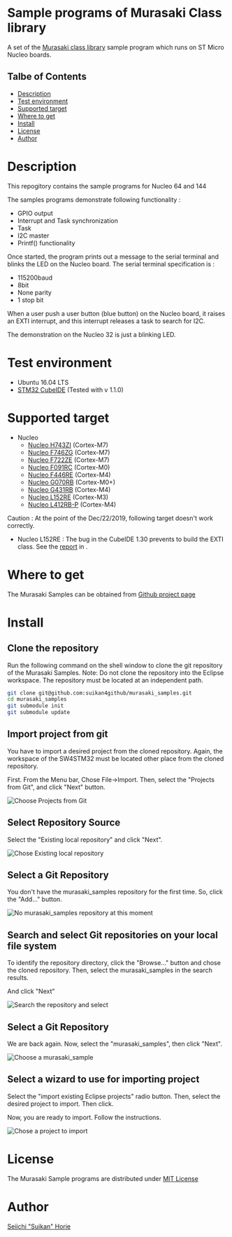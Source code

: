 # Sample programs of Murasaki Class library
A set of the [Murasaki class library](https://github.com/suikan4github/murasaki) sample program which runs on ST Micro Nucleo boards.

## Talbe of Contents
 * [Description](#description)
 * [Test environment](#test-environment)
 * [Supported target](#supported-target)
 * [Where to get](#where-to-get)
 * [Install](#install)
 * [License](#license)
 * [Author](#author)
# Description

This repogitory contains the sample programs for  Nucleo 64 and 144
 
The samples programs  demonstrate following functionality :
 * GPIO output
 * Interrupt and Task synchronization
 * Task
 * I2C master
 * Printf() functionality

Once started, the program prints out a message to the serial terminal and blinks the LED on the Nucleo board. The serial terminal specification is :
 * 115200baud
 * 8bit
 * None parity
 * 1 stop bit

When a user push a user button (blue button) on the Nucleo board, it raises an EXTI interrupt, and this interrupt releases a task to search for I2C.

The demonstration on the Nucleo 32 is just a blinking LED.

# Test environment
* Ubuntu 16.04 LTS
* [STM32 CubeIDE](https://www.st.com/en/development-tools/stm32cubeide.html) (Tested with v 1.1.0)

# Supported target
* Nucleo
   * [Nucleo H743ZI](https://www.st.com/en/evaluation-tools/nucleo-h743zi.html) (Cortex-M7)
   * [Nucleo F746ZG](https://www.st.com/en/evaluation-tools/nucleo-f746zg.html) (Cortex-M7)
   * [Nucleo F722ZE](https://www.st.com/en/evaluation-tools/nucleo-f722ze.html) (Cortex-M7)
   * [Nucleo F091RC](https://www.st.com/en/evaluation-tools/nucleo-f091rc.html) (Cortex-M0)
   * [Nucleo F446RE](https://www.st.com/en/evaluation-tools/nucleo-f446re.html) (Cortex-M4)
   * [Nucleo G070RB](https://www.st.com/en/evaluation-tools/nucleo-g070rb.html) (Cortex-M0+)
   * [Nucleo G431RB](https://www.st.com/en/evaluation-tools/nucleo-g431rb.html) (Cortex-M4)
   * [Nucleo L152RE](https://www.st.com/en/evaluation-tools/nucleo-l152re.html) (Cortex-M3)
   * [Nucleo L412RB-P](https://www.st.com/en/evaluation-tools/nucleo-l412rb-p.html) (Cortex-M4)

Caution : At the point of the Dec/22/2019, following target doesn't work correctly. 
 * Nucleo L152RE : The bug in the CubeIDE 1.30 prevents to build the EXTI class. See the [report](https://github.com/suikan4github/stm32-defects#d006-stm32l1-hal_exti-wrong-configuration) in . 

# Where to get
The Murasaki Samples can be obtained from [Github project page](https://github.com/suikan4github/murasaki_samples/)

# Install
## Clone the repository
Run the following command on the shell window to clone the git repository of the Murasaki Samples. Note: Do not clone the repository into the Eclipse workspace. The repository must be located at an independent path.
```bash
git clone git@github.com:suikan4github/murasaki_samples.git
cd murasaki_samples
git submodule init
git submodule update
```
## Import project from git
You have to import a desired project from the cloned repository. Again, the workspace of the SW4STM32 must be located other place from the cloned repository.

First. From the Menu bar, Chose File->Import. Then, select the "Projects from Git", and click "Next" button.

![Choose Projects from Git](screenshots/Screenshot_from_2019-02-14_07-05-27.png)
## Select Repository Source
Select the "Existing local repository" and click "Next".

![Chose Existing local repository](screenshots/Screenshot_from_2019-02-14_07-05-42.png)
## Select a Git Repository
You don't have the murasaki_samples repository for the first time. So, click the "Add..." button.

![No murasaki_samples repository at this moment](screenshots/Screenshot_from_2019-02-14_07-06-01.png)
## Search and select Git repositories on your local file system
To identify the repository directory, click the "Browse..." button and chose the cloned repository. Then, select the murasaki_samples in the search results.

And click "Next"

![Search the repository and select](screenshots/Screenshot_from_2019-02-14_07-06-26.png)
## Select a Git Repository
We are back again. Now, select the "murasaki_samples", then click "Next".

![Choose a murasaki_sample](screenshots/Screenshot_from_2019-02-14_07-06-35.png)
## Select a wizard to use for importing project

Select the "import existing Eclipse projects" radio button. Then, select the desired project to import. Then click.

Now, you are ready to import. Follow the instructions.

![Chose a project to import](screenshots/Screenshot_from_2019-02-14_07-06-50.png)
# License
The Murasaki Sample programs are distributed under [MIT License](https://github.com/suikan4github/murasaki_samples/blob/master/LICENSE)
# Author
[Seiichi "Suikan" Horie](https://github.com/suikan4github)

